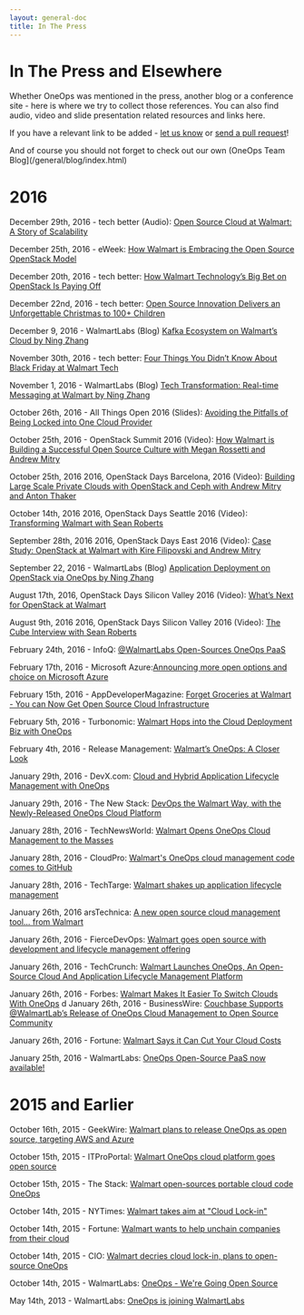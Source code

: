 ```yaml
---
layout: general-doc
title: In The Press
---
```


# In The Press and Elsewhere

Whether OneOps was mentioned in the press, another blog or a conference site - here is where we try to collect those references.
You can also find audio, video and slide presentation related resources and links here.

If you have a relevant link to be added - [let us know](/general/contribute.html) or 
<a href="https://github.com/oneops/oneops.github.io" target="_blank">send a pull request</a>!

And of course you should not forget to check out our own (OneOps Team Blog](/general/blog/index.html)

# 2016

December 29th, 2016 - tech better (Audio): [Open Source Cloud at Walmart: A Story of Scalability](http://www.techbetter.com/open-source-cloud-walmart-story-scalability/)

December 25th, 2016 - eWeek: [How Walmart is Embracing the Open Source OpenStack Model](http://www.eweek.com/cloud/how-walmart-is-embracing-the-open-source-openstack-model.html)

December 20th, 2016 - tech better: [How Walmart Technology’s Big Bet on OpenStack Is Paying Off](http://www.techbetter.com/walmart-technologys-big-bet-openstack-paying-off/)

December 22nd, 2016 - tech better: [Open Source Innovation Delivers an Unforgettable Christmas to 100+ Children](http://www.techbetter.com/open-source-innovation-delivers-unforgettable-christmas-100-children/)

December 9, 2016 - WalmartLabs (Blog) [Kafka Ecosystem on Walmart’s Cloud by Ning Zhang](https://medium.com/walmartlabs/kafka-ecosystem-on-walmarts-cloud-983570dff1f2#.vcq9ubvhq)

November 30th, 2016 - tech better: [Four Things You Didn’t Know About Black Friday at Walmart Tech](http://www.techbetter.com/4-things-didnt-know-black-friday-walmart-tech/)

November 1, 2016 - WalmartLabs (Blog) [Tech Transformation: Real-time Messaging at Walmart by Ning Zhang](https://medium.com/walmartlabs/tech-transformation-real-time-messaging-at-walmart-8787f5ab19e8#.2lmshpma6)

October 26th, 2016 - All Things Open 2016 (Slides): [Avoiding the Pitfalls of Being Locked into One Cloud Provider](https://www.youtube.com/watch?v=F04ha4oU-l8)

October 25th, 2016 - OpenStack Summit 2016 (Video): [How Walmart is Building a Successful Open Source Culture with Megan Rossetti and Andrew Mitry](https://www.youtube.com/watch?v=waeuzMXJgUo)

October 25th, 2016 2016, OpenStack Days Barcelona, 2016 (Video): [Building Large Scale Private Clouds with OpenStack and Ceph with Andrew Mitry and Anton Thaker](https://www.youtube.com/watch?v=dO2LAklak74)

October 14th, 2016 2016, OpenStack Days Seattle 2016 (Video): [Transforming Walmart with Sean Roberts](https://www.youtube.com/watch?v=Yt6Oxlbh-vA)

September 28th, 2016 2016, OpenStack Days East 2016 (Video): [Case Study: OpenStack at Walmart with Kire Filipovski and Andrew Mitry](https://www.youtube.com/watch?v=pdWSWs08LMg)

September 22, 2016 - WalmartLabs (Blog) [Application Deployment on OpenStack via OneOps by Ning Zhang](https://medium.com/walmartlabs/application-deployment-on-openstack-via-oneops-9c08e561530b#.dgnc5vxz7)

August 17th, 2016, OpenStack Days Silicon Valley 2016 (Video): [What’s Next for OpenStack at Walmart](https://www.youtube.com/watch?v=KMtiEikWJHI)

August 9th, 2016 2016, OpenStack Days Silicon Valley 2016 (Video): [The Cube Interview with Sean Roberts](https://www.youtube.com/watch?v=1rbDLB78FXM)

February 24th, 2016 - InfoQ: [@WalmartLabs Open-Sources OneOps PaaS](http://www.infoq.com/news/2016/02/walmart-labs-oneops-paas)

February 17th, 2016 - Microsoft Azure:[Announcing more open options and choice on Microsoft Azure](https://azure.microsoft.com/en-us/blog/more-open-source-innovation-azure/)

February 15th, 2016 - AppDeveloperMagazine: [Forget Groceries at Walmart - You can Now Get Open Source Cloud Infrastructure](https://appdevelopermagazine.com/3605/2016/2/15/Forget-Groceries-at-Walmart---You-can-Now-Get-Open-Source-Cloud-Infrastructure/)

February 5th, 2016 - Turbonomic: [Walmart Hops into the Cloud Deployment Biz with OneOps](http://vmturbo.com/about-virtualization/walmart-hops-into-the-cloud-solutions-biz-with-oneops)

February 4th, 2016 - Release Management: [Walmart’s OneOps: A Closer Look](http://www.releasemanagement.org/2016/02/walmarts-oneops-a-closer-look/)

January 29th, 2016 - DevX.com: [Cloud and Hybrid Application Lifecycle Management with OneOps](http://www.devx.com/blog/dev_issues/cloud-and-hybrid-application-lifecycle-management-with-oneops.html)

January 29th, 2016 - The New Stack: [DevOps the Walmart Way, with the Newly-Released OneOps Cloud Platform](http://thenewstack.io/devops-walmart-way-newly-released-oneops-cloud-platform/)

January 28th, 2016 - TechNewsWorld: [Walmart Opens OneOps Cloud Management to the Masses](http://www.technewsworld.com/story/Walmart-Opens-OneOps-Cloud-Management-to-the-Masses-83046.html)
                  
January 28th, 2016 - CloudPro: [Walmart's OneOps cloud management code comes to GitHub](http://www.cloudpro.co.uk/cloud-essentials/hybrid-cloud/5768/walmarts-oneops-cloud-management-code-comes-to-github)

January 28th, 2016 - TechTarge: [Walmart shakes up application lifecycle management](http://searchcloudapplications.techtarget.com/blog/Head-in-the-Clouds-SaaS-PaaS-and-Cloud-Strategy/Walmart-shakes-up-application-lifecycle-management)

January 26th, 2016 arsTechnica: [A new open source cloud management tool… from Walmart](http://arstechnica.com/information-technology/2016/01/a-new-open-source-cloud-management-tool-from-walmart/)

January 26th, 2016 - FierceDevOps: [Walmart goes open source with development and lifecycle management offering](http://www.fiercedevops.com/story/walmart-goes-open-source-development-and-lifecycle-management-offering/2016-01-26)

January 26th, 2016 - TechCrunch: [Walmart Launches OneOps, An Open-Source Cloud And Application Lifecycle Management Platform](http://techcrunch.com/2016/01/26/walmart-launches-oneops-an-open-source-cloud-and-application-lifecycle-management-platform/)

January 26th, 2016 - Forbes: [Walmart Makes It Easier To Switch Clouds With OneOps](http://www.forbes.com/sites/justinwarren/2016/01/26/walmart-makes-it-easier-to-switch-clouds-with-oneops/)
d
January 26th, 2016 - BusinessWire: [Couchbase Supports @WalmartLab’s Release of OneOps Cloud Management to Open Source Community](http://www.businesswire.com/news/home/20160126005477/en/Couchbase-Supports-WalmartLab%E2%80%99s-Release-OneOps-Cloud-Management)

January 26th, 2016 - Fortune: [Walmart Says it Can Cut Your Cloud Costs](http://fortune.com/2016/01/26/walmart-oneops/)

January 25th, 2016 - WalmartLabs: [OneOps Open-Source PaaS now available!](http://www.walmartlabs.com/2016/01/oneops-now-available/)

# 2015 and Earlier

October 16th, 2015 - GeekWire: [Walmart plans to release OneOps as open source, targeting AWS and Azure](http://www.geekwire.com/2015/walmart-plans-to-release-oneops-cloud-technology-as-open-source-targeting-aws-and-azure/)

October 15th, 2015 - ITProPortal: [Walmart OneOps cloud platform goes open source](http://www.itproportal.com/2015/10/15/walmart-oneops-cloud-platform-goes-open-source/)

October 15th, 2015 - The Stack: [Walmart open-sources portable cloud code OneOps](https://thestack.com/cloud/2015/10/15/walmart-open-sources-portable-cloud-code-oneops/)

October 14th, 2015 - NYTimes: [Walmart takes aim at "Cloud Lock-in"](http://bits.blogs.nytimes.com/2015/10/14/walmart-takes-aim-at-cloud-lock-in/)

October 14th, 2015 - Fortune: [Walmart wants to help unchain companies from their cloud](http://fortune.com/2015/10/14/walmart-cloud-oneops-open-source/)

October 14th, 2015 - CIO: [Walmart decries cloud lock-in, plans to open-source OneOps](http://www.cio.com/article/2993202/walmart-decries-cloud-lock-in-plans-to-open-source-oneops.html)

October 14th, 2015 - WalmartLabs: [OneOps - We're Going Open Source](http://www.walmartlabs.com/2015/10/walmartlabs-oneops-open-source/)

May 14th, 2013 - WalmartLabs: [OneOps is joining WalmartLabs](http://www.walmartlabs.com/2013/05/oneops-is-joining-walmartlabs/)

